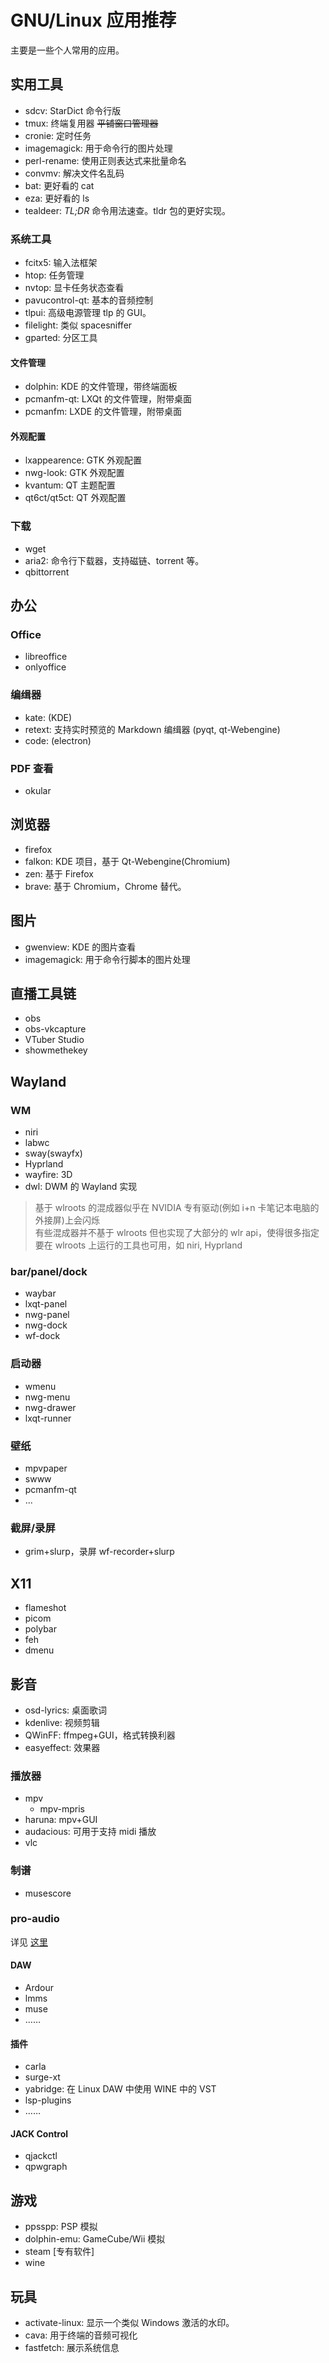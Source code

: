 # GNU/Linux 应用推荐

主要是一些个人常用的应用。

## 实用工具

- sdcv: StarDict 命令行版
- tmux: 终端复用器 ~~平铺窗口管理器~~
- cronie: 定时任务
- imagemagick: 用于命令行的图片处理
- perl-rename: 使用正则表达式来批量命名
- convmv: 解决文件名乱码
- bat: 更好看的 cat
- eza: 更好看的 ls
- tealdeer: *TL;DR* 命令用法速查。tldr 包的更好实现。

### 系统工具

- fcitx5: 输入法框架
- htop: 任务管理
- nvtop: 显卡任务状态查看
- pavucontrol-qt: 基本的音频控制
- tlpui: 高级电源管理 tlp 的 GUI。
- filelight: 类似 spacesniffer
- gparted: 分区工具

#### 文件管理

- dolphin: KDE 的文件管理，带终端面板
- pcmanfm-qt: LXQt 的文件管理，附带桌面
- pcmanfm: LXDE 的文件管理，附带桌面

#### 外观配置

- lxappearence: GTK 外观配置
- nwg-look: GTK 外观配置
- kvantum: QT 主题配置
- qt6ct/qt5ct: QT 外观配置

### 下载

- wget
- aria2: 命令行下载器，支持磁链、torrent 等。
- qbittorrent

## 办公

### Office

- libreoffice
- onlyoffice

### 编缉器

- kate: (KDE)
- retext: 支持实时预览的 Markdown 编缉器 (pyqt, qt-Webengine)
- code: (electron)

### PDF 查看

- okular

## 浏览器

- firefox
- falkon: KDE 项目，基于 Qt-Webengine(Chromium)
- zen: 基于 Firefox
- brave: 基于 Chromium，Chrome 替代。


## 图片

- gwenview: KDE 的图片查看
- imagemagick: 用于命令行脚本的图片处理

## 直播工具链

- obs
- obs-vkcapture
- VTuber Studio
- showmethekey

## Wayland

### WM

- niri
- labwc
- sway(swayfx)
- Hyprland
- wayfire: 3D
- dwl: DWM 的 Wayland 实现

> 基于 wlroots 的混成器似乎在 NVIDIA 专有驱动(例如 i+n 卡笔记本电脑的外接屏)上会闪烁  
> 有些混成器并不基于 wlroots 但也实现了大部分的 wlr api，使得很多指定要在 wlroots 上运行的工具也可用，如 niri, Hyprland

### bar/panel/dock

- waybar
- lxqt-panel
- nwg-panel
- nwg-dock
- wf-dock

### 启动器

- wmenu
- nwg-menu
- nwg-drawer
- lxqt-runner

### 壁纸

- mpvpaper
- swww
- pcmanfm-qt
- ...

### 截屏/录屏

- grim+slurp，录屏 wf-recorder+slurp

## X11

- flameshot
- picom
- polybar
- feh
- dmenu

## 影音

- osd-lyrics: 桌面歌词
- kdenlive: 视频剪辑
- QWinFF: ffmpeg+GUI，格式转换利器
- easyeffect: 效果器

### 播放器

- mpv
    - mpv-mpris
- haruna: mpv+GUI
- audacious: 可用于支持 midi 播放
- vlc

### 制谱

- musescore

### pro-audio

详见 [这里](../MusicProduction)

#### DAW

- Ardour
- lmms
- muse
- ……

#### 插件

- carla
- surge-xt
- yabridge: 在 Linux DAW 中使用 WINE 中的 VST
- lsp-plugins
- ……

#### JACK Control

- qjackctl
- qpwgraph

## 游戏

- ppsspp: PSP 模拟
- dolphin-emu: GameCube/Wii 模拟
- steam [专有软件]
- wine

## 玩具

- activate-linux: 显示一个类似 Windows 激活的水印。
- cava: 用于终端的音频可视化
- fastfetch: 展示系统信息


